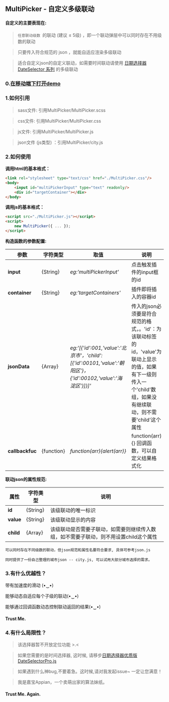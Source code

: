 ## MultiPicker - 自定义多级联动

#### 自定义的主要表现在:

> `任意联动级数 `的联动 (建议 ≤ 5级) ，即一个联动弹层中可以同时存在不用级数的联动

> 只要传入符合规范的 json ，就能自适应渲染多级联动

> 适合自定义json的自定义联动，如需要时间联动请使用 [日期选择器 DateSelector 系列](https://github.com/AppianZ/multi-picker/tree/master/DateSelectorPro) 的多级联动

### 0.[在移动端下打开demo](https://appianz.github.io/multi-picker/MultiPicker.html) 

### 1.如何引用 

> sass文件: 引用MultiPicker/MultiPicker.scss

> css文件: 引用MultiPicker/MultiPicker.css

> js文件: 引用MultiPicker/MultiPicker.js

> json文件 (js类型) ：引用MultiPicker/city.js

### 2.如何使用

**调用html的基本格式：**
```html
<link rel="stylesheet" type="text/css" href="./MultiPicker.css"/>
<body>
    <input id="multiPickerInput" type="text" readonly/>
    <div id="targetContainer"></div>
</body>
```

**调用js的基本格式：**
```html
<script src="./MultiPicker.js"></script>
<script>
    new MultiPicker({ ... });
</script>
```

**构造函数的参数配置:**

| 参数 | 字符类型  |  取值  | 说明 | 
| -----| -----| -----| -----|
|  **input**    |  {String} | *eg:'multiPickerInput'* | 点击触发插件的input框的id |
|  **container**    |  {String} |*eg:'targetContainers'*| 插件即将插入的容器id |
|  **jsonData**    | {Array} |*eg:'[{'id':001,'value':'北京市'，'child':[{'id':00101,'value':'朝阳区'}，{'id':00102,'value':'海淀区'}]}]'*| 传入的json必须要是符合规范的格式，。'id'：为该联动标签的id，'value'为联动上显示的值，如果有下一级则传入一个'child'数组，如果没有继续联动，则不需要'child'这个属性 |
|  **callbackfuc**   |  {function} |*function(arr){alert(arr)}*| function(arr){} 回调函数，可以自定义结果格式化|

**联动json的属性规范:**

| 属性 | 字符类型 | 说明 | 
| -----| -----|  -----|
|  **id**    |  {String} | 该级联动的唯一标识 |
|  **value**    |  {String} | 该级联动显示的内容  |
|  **child**    | {Array} | 该级联动是否需要子联动，如需要则继续传入数组，如不需要子联动，则不用设置child这个属性 |

` 可以同时存在不同级数的联动，但json规范和属性名要符合要求, 具体可参考json.js ` 

` 同时提供了一份自己整理的城市json -- city.js, 可以试用大部分城市选择的需求。 `

### 3.有什么优越性？

带有加速度的滑动 (•‿•)

能够动态自适应每个子级的联动(•‿•) 

能够通过回调函数动态控制联动返回的结果(•‿•)

#### Trust Me.

### 4.有什么局限性？

> 该选择器暂不开放定位功能 >.<

> 如果您需要的是时间选择器, 这时候, 请移步[日期选择器优质版 DateSelectorPro.js](https://github.com/AppianZ/multi-picker/tree/master/DateSelectorPro)

> 如果遇到什么神bug,不要着急。这时候,请对我发起issue~ 一定让您满意！

>  我是嘉宝Appian，一个卖萌出家的算法妹纸。

#### Trust Me. Again.
   

